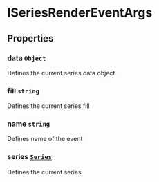 # ISeriesRenderEventArgs

## Properties

### data `Object`

Defines the current series data object

### fill `string`

Defines the current series fill

### name `string`

Defines name of the event

### series [`Series`](./api-series.html)

Defines the current series
